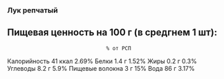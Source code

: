### Лук репчатый

## Пищевая ценность на 100 г (в средгнем 1 шт): 
									% от РСП
Калорийность			41 ккал		2.69%
Белки					1.4 г		1.52%
Жиры					0.2 г		0.3%
Углеводы				8.2 г		5.9%
Пищевые волокна			3 г			15%
Вода					86 г		3.17%